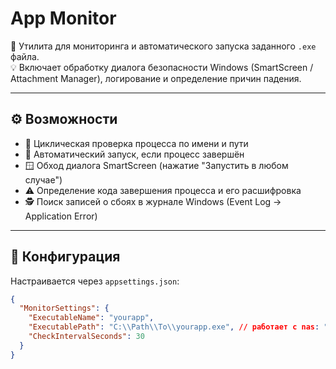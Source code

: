 # App Monitor

📡 Утилита для мониторинга и автоматического запуска заданного `.exe` файла.  
💡 Включает обработку диалога безопасности Windows (SmartScreen / Attachment Manager), логирование и определение причин падения.

---

## ⚙️ Возможности

- 🔁 Циклическая проверка процесса по имени и пути
- 🧠 Автоматический запуск, если процесс завершён
- 🪟 Обход диалога SmartScreen (нажатие "Запустить в любом случае")
- ⚠ Определение кода завершения процесса и его расшифровка
- 🕵️ Поиск записей о сбоях в журнале Windows (Event Log → Application Error)

---

## 📝 Конфигурация

Настраивается через `appsettings.json`:

```json
{
  "MonitorSettings": {
    "ExecutableName": "yourapp",
    "ExecutablePath": "C:\\Path\\To\\yourapp.exe", // работает с nas: "\\\\nas.drive\\volume\\Path\\To\\yourapp.exe",
    "CheckIntervalSeconds": 30
  }
}
